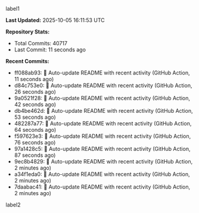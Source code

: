 
label1 
<!-- ACTIVITY_START -->
**Last Updated:** 2025-10-05 16:11:53 UTC

**Repository Stats:**
- Total Commits: 40717
- Last Commit: 11 seconds ago

**Recent Commits:**
- ff088ab93: 🤖 Auto-update README with recent activity (GitHub Action, 11 seconds ago)
- d84c753e0: 🤖 Auto-update README with recent activity (GitHub Action, 26 seconds ago)
- 9a0521f28: 🤖 Auto-update README with recent activity (GitHub Action, 42 seconds ago)
- db4be462d: 🤖 Auto-update README with recent activity (GitHub Action, 53 seconds ago)
- 482287a77: 🤖 Auto-update README with recent activity (GitHub Action, 64 seconds ago)
- f597623e3: 🤖 Auto-update README with recent activity (GitHub Action, 76 seconds ago)
- 97a1428c5: 🤖 Auto-update README with recent activity (GitHub Action, 87 seconds ago)
- 9ec8b4829: 🤖 Auto-update README with recent activity (GitHub Action, 2 minutes ago)
- a34f1eda0: 🤖 Auto-update README with recent activity (GitHub Action, 2 minutes ago)
- 7daabac41: 🤖 Auto-update README with recent activity (GitHub Action, 2 minutes ago)
<!-- ACTIVITY_END -->

label2
